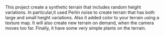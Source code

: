 This project create a synthetic terrain that includes random height variations. In particular,it used Perlin noise to create terrain that has both large and small height variations. Also it added color to your terrain using a texture map. It will also create new terrain on demand, when the camera moves too far.  Finally, it have some very simple plants on the terrain.  

